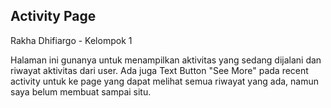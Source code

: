 ## Activity Page
Rakha Dhifiargo - Kelompok 1

Halaman ini gunanya untuk menampilkan aktivitas yang sedang dijalani dan riwayat aktivitas dari user. Ada juga Text Button "See More" pada recent activity untuk ke page yang dapat melihat semua riwayat yang ada, namun saya belum membuat sampai situ.
